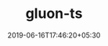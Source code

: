 ---
title: "gluon-ts"
date: 2019-06-16T17:46:20+05:30
type: "organisations"
org_name: "Amazon Web Services - Labs"
repo_desc: "GluonTS - Probabilistic Time Series Modeling in Python"
repo_link: https://github.com/awslabs/gluon-ts


---